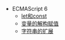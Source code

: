 - ECMAScript 6
    - [let和const](javascript/es6/let-and-const.md)
    - [变量的解构赋值](javascript/es6/var-deconstruction-assignment.md)
    - [字符串的扩展](javascript/es6/string.md)

